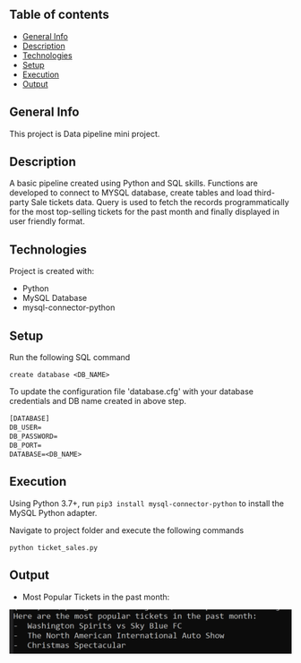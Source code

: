 ## Table of contents
* [General Info](#general-info)
* [Description](#description)
* [Technologies](#technologies)
* [Setup](#setup)
* [Execution](#execution)
* [Output](#output)

## General Info
This project is Data pipeline mini project.

## Description
A basic pipeline created using Python and SQL skills. Functions are developed to connect to MYSQL database, create tables and load third-party Sale tickets data. Query is used to fetch the records programmatically for the most top-selling tickets for the past month and finally displayed in user friendly format.


## Technologies
Project is created with:
* Python
* MySQL Database
* mysql-connector-python


## Setup

Run the following SQL command  

```
create database <DB_NAME>

```
To update the configuration file 'database.cfg' with your database credentials and DB name created in above step.

```
[DATABASE]
DB_USER=
DB_PASSWORD=
DB_PORT=
DATABASE=<DB_NAME>

```

## Execution

Using Python 3.7+, run `pip3 install mysql-connector-python` to install the MySQL Python adapter.

Navigate to project folder and execute the following commands

```
python ticket_sales.py

```

## Output

* Most Popular Tickets in the past month:

![Alt text](popular_tickets.PNG?raw=true "Popular Tickets")
